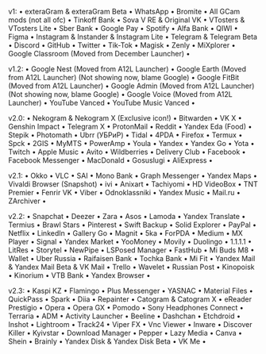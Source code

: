 v1:
• exteraGram & exteraGram Beta
• WhatsApp
• Bromite
• All GCam mods (not all ofc)
• Tinkoff Bank
• Sova V RE & Original VK
• VTosters & VTosters Lite
• Sber Bank
• Google Pay
• Spotify
• Alfa Bank
• QIWI
• Figma
• Instagram & Instander & Instagram Lite
• Telegram & Telegram Beta
• Discord
• GitHub
• Twitter
• Tik-Tok
• Magisk
• Zenly
• MiXplorer
• Google Classroom (Moved from December Launcher)
•

v1.2:
• Google Nest (Moved from A12L Launcher)
• Google Earth (Moved from A12L Launcher) (Not showing now, blame Google)
• Google FitBit (Moved from A12L Launcher)
• Google Admin (Moved from A12L Launcher) (Not showing now, blame Google)
• Google Voice (Moved from A12L Launcher)
• YouTube Vanced
• YouTube Music Vanced
•

v2.0:
• Nekogram & Nekogram X (Exclusive icon!)
• Bitwarden
• VK X
• Genshin Impact
• Telegram X
• ProtonMail
• Reddit
• Yandex Eda (Food)
• Stepik
• Photomath
• Ubrr (УБРиР)
• Tidal
• 4PDA
• Firefox
• Termux
• Spck
• 2GIS
• MyMTS
• PowerAmp
• Youla
• Yandex
• Yandex Go
• Yota
• Twitch
• Apple Music
• Avito
• Wildberries
• Delivery Club
• Facebook
• Facebook Messenger
• MacDonald
• Gosuslugi
• AliExpress
•

v2.1:
• Okko
• VLC
• SAI
• Mono Bank
• Graph Messenger
• Yandex Maps
• Vivaldi Browser (Snapshot)
• ivi
• Anixart
• Tachiyomi
• HD VideoBox
• TNT Premier
• Fenrir VK
• Viber
• Odnoklassniki
• Yandex Music
• Mail.ru
• ZArchiver
•

v2.2:
• Snapchat
• Deezer
• Zara
• Asos
• Lamoda
• Yandex Translate
• Termius
• Brawl Stars
• Pinterest
• Swift Backup
• Solid Explorer
• PayPal
• Netflix
• LinkedIn
• Gallery Go
• Magnit
• 5ka
• ForPDA
• Medium
• MX Player
• Signal
• Yandex Market
• YooMoney
• Movily
• Duolingo
• 1.1.1.1
• LitRes
• Storytel
• NewPipe
• LSPosed Manager
• FastHub
• Mi Buds M8
• Wallet
• Uber Russia 
• Raifaisen Bank
• Tochka Bank
• Mi Fit
• Yandex Mail & Yandex Mail Beta & VK Mail
• Trello
• Wavelet
• Russian Post
• Kinopoisk
• Kinorium
• VTB Bank
• Yandex Browser
•

v2.3:
• Kaspi KZ
• Flamingo
• Plus Messenger
• YASNAC
• Material Files
• QuickPass
• Spark
• Diia
• Repainter
• Catogram & Catogram X
• eReader Prestigio
• Opera
• Opera GX
• Pomodo
• Sony Headphones Connect
• Terraria
• ADM
• Activity Launcher
• Beeline
• Dashchan
• Etchdroid
• Inshot
• Lightroom
• Track24
• Viper FX
• Vnc Viewer
• Inware
• Discover Killer
• Kyivstar
• Download Manager
• Pepper
• Lazy Media
• Canva
• Shein
• Brainly
• Yandex Disk & Yandex Disk Beta
• VK Me
•